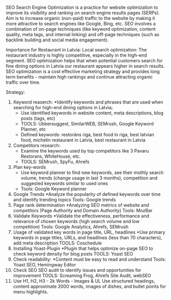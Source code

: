 SEO
Search Engine Optimization is a practice for website optimization to improve its visibility and ranking on search engine results pages (SERPs). Aim is to increase organic (non-paid) traffic to the website by making it more attractive to search engines like Google, Bing, etc. SEO involves a combination of on-page techniques (like keyword optimization, content quality, meta tags, and internal linking) and off-page techniques (such as backlink building and social media engagement).

Importance for Restaurant in Latvia:
Local search optimization: The restaurant industry is highly competitive, especially in the high-end segment. SEO optimization helps that when potential customers search for fine dining options in Latvia our restaurant appears higher in search results. SEO optimization is a cost effective marketing strategy and provides long term benefits - maintain high rankings and continue attracting organic traffic over time.

Strategy:
1. Keyword reaserch:
   *Identify keywords and phrases that are used when searching for high-end dining options in Latvia;
   * Use identified keywords in website content, meta descriptions, blog posts (tags, etc)
   * TOOLS: Ubbersuggest, SimilarWEB, SEMrush, Google Keyword Planner, etc
   * Defined keywords: restorāns riga, best food in riga, best latvian food, michelin restaurant in Latvia, best restaurant in Latvia
2. Competitors research:
   * Examine the keywords used by top competitors like 3 Pavaru Restorans, WhiteHouse, etc.
   * TOOLS: SEMrush, SpyFu, Ahrefs
3. Plan key-words
   * Use keyword planner to find new keywords, see their mothly search volume, trends (change usage in last 3 months), competition and suggested keywords similar to used ones
   * Tools: Google Keyword planner
4. Google Trends
   *Analyze the popularity of defined keywords over time and identify trending topics
   Tools: Google trends
5. Page rank determination
   *Analyzing SEO metrics of website and competitors (Page Authority and Domain Authority)
   Tools: MozBar
6. Validate Keywords 
   *Validate the effectiveness, performance and relevance of chosen keywords (high search volume and low competition)
   Tools: Google Analytics, Ahrefs, SEMrush
7. Usage of validated key words in page title, URL, headlines
   *Use primary keywords in page titles, URLs, and headlines  (less than 70 characters), add meta description
   TOOLS: Coschedule
9.  Installing Yoast-Plugin
    *Plugin that helps optimize on-page SEO to check keyword density for blog posts
    TOOLS: Yoast SEO
10. Check readability:
    *Content must be easy to read and understand
    Tools: Yoast SEO, Hemingway Editor
11. Check SEO
    SEO audit to identify issues and opportunities for improvement
    TOOLS: Screaming Frog, Ahrefs Site Audit, webSEO
12. Use H1, H2, H3 - 2k Words - Images & UL
    Use structured headings, content approximate 2000 words, images of dishes, and bullet points for menu highlights.
    
